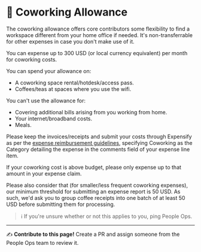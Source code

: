 # 🏓 Coworking Allowance

The coworking allowance offers core contributors some flexibility to find a workspace different from your home office if needed. It's non-transferrable for other expenses in case you don't make use of it.

You can expense up to 300 USD (or local currency equivalent) per month for coworking costs.

You can spend your allowance on:

   * A coworking space rental/hotdesk/access pass.
   * Coffees/teas at spaces where you use the wifi.

You can't use the allowance for:

   * Covering additional bills arising from you working from home.
   * Your internet/broadband costs.
   * Meals.

Please keep the invoices/receipts and submit your costs through Expensify as per the [expense reimbursement guidelines](/src/finance/expense-reimbursement.md), specifying Coworking as the Category detailing the expense in the comments field of your expense line item. 

If your coworking cost is above budget, please only expense up to that amount in your expense claim.

Please also consider that (for smaller/less frequent coworking expenses), our minimum threshold for submitting an expense report is 50 USD. As such, we'd ask you to group coffee receipts into one batch of at least 50 USD before submitting them for processing.

> ℹ️ If you're unsure whether or not this applies to you, ping People Ops. 

*****

✍️ **Contribute to this page!** Create a PR and assign someone from the People Ops team to review it.

